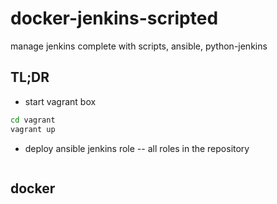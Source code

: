 # docker-jenkins-scripted

manage jenkins complete with scripts, ansible, python-jenkins

## TL;DR

- start vagrant box

```bash
cd vagrant
vagrant up
```

- deploy ansible jenkins role
  -- all roles in the repository

```bash

```

## docker
